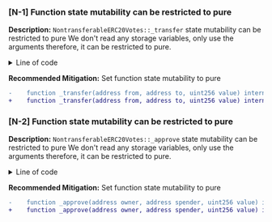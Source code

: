 ### [N-1] Function state mutability can be restricted to pure

**Description:** `NontransferableERC20Votes::_transfer` state mutability can be restricted to pure
We don't read any storage variables, only use the arguments therefore, it can be restricted to pure.

<details>
<summary>Line of code</summary>

```solidity
101:    function _transfer(address from, address to, uint256 value) internal override {
```

</details>

**Recommended Mitigation:** Set function state mutability to pure

```diff
-    function _transfer(address from, address to, uint256 value) internal override {
+    function _transfer(address from, address to, uint256 value) internal pure override {
```

### [N-2] Function state mutability can be restricted to pure

**Description:** `NontransferableERC20Votes::_approve` state mutability can be restricted to pure
We don't read any storage variables, only use the arguments therefore, it can be restricted to pure.

<details>
<summary>Line of code</summary>

```solidity
141:    function _approve(address owner, address spender, uint256 value) internal override {
```

</details>

**Recommended Mitigation:** Set function state mutability to pure

```diff
-    function _approve(address owner, address spender, uint256 value) internal override {
+    function _approve(address owner, address spender, uint256 value) internal pure override {

```